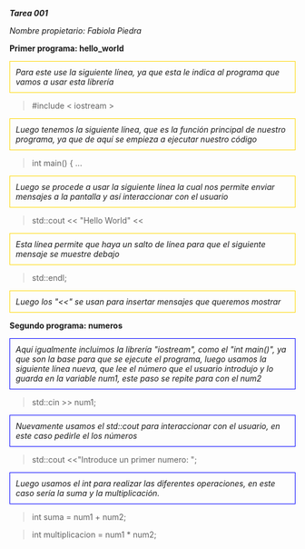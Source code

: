 ***Tarea 001***

*Nombre propietario: Fabiola Piedra*

**Primer programa: hello_world**

*<div style="border: 1px solid gold; padding: 10px;">Para este use la siguiente línea, ya que esta le indica al programa que vamos a usar esta librería</div>*

> #include < iostream >  

*<div style="border: 1px solid gold; padding: 10px;">Luego tenemos la siguiente línea, que es la función principal de nuestro programa, ya que de aquí se empieza a ejecutar nuestro código</div>*

> int main() { ...

*<div style="border: 1px solid gold; padding: 10px;">Luego se procede a usar la siguiente línea la cual nos permite enviar mensajes a la pantalla y así interaccionar con el usuario</div>*

> std::cout << "Hello World" <<

*<div style="border: 1px solid gold; padding: 10px;">Esta línea permite que haya un salto de línea para que el siguiente mensaje se muestre debajo</div>*

> std::endl;

*<div style="border: 1px solid gold; padding: 10px;">Luego los "<<" se usan para insertar mensajes que queremos mostrar</div>*

**Segundo programa: numeros**

*<div style="border: 1px solid blue; padding: 10px;">Aquí igualmente incluimos la librería "iostream", como el "int main()", ya que son la base para que se ejecute el programa, luego usamos la siguiente línea nueva, que lee el número que el usuario introdujo y lo guarda en la variable num1, este paso se repite para con el num2 </div>*

> std::cin >> num1;

*<div style="border: 1px solid blue; padding: 10px;">Nuevamente usamos el std::cout para interaccionar con el usuario, en este caso pedirle el los números</div>*

> std::cout <<"Introduce un primer numero: ";

*<div style="border: 1px solid blue; padding: 10px;">Luego usamos el int para realizar las diferentes operaciones, en este caso sería la suma y la multiplicación. </div>*

> int suma = num1 + num2;

> int multiplicacion = num1 * num2;